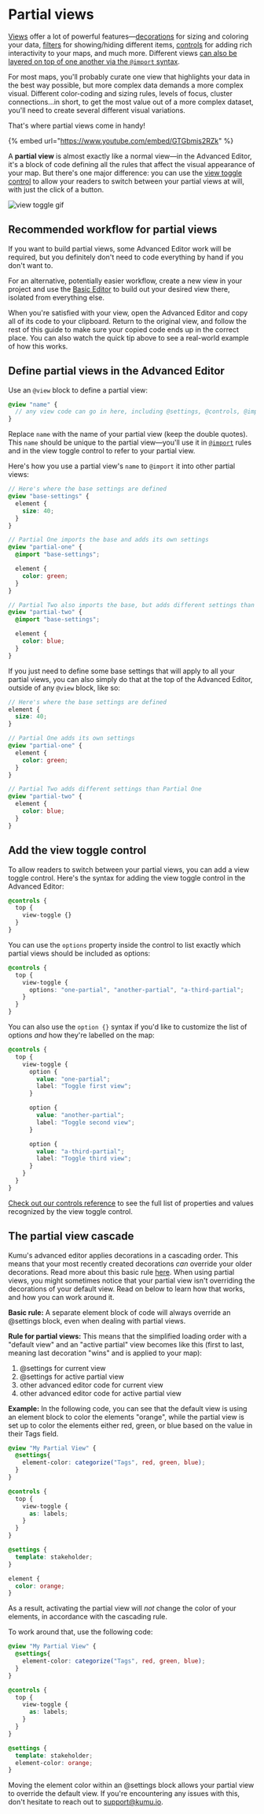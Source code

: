 # Partial views

[Views](/guides/views.html) offer a lot of powerful features—[decorations](/guides/decorate.html) for sizing and coloring your data, [filters](/guides/filter.html) for showing/hiding different items, [controls](/guides/controls.html) for adding rich interactivity to your maps, and much more. Different views [can also be layered on top of one another via the `@import` syntax](/guides/imported-views.html).

For most maps, you'll probably curate one view that highlights your data in the best way possible, but more complex data demands a more complex visual. Different color-coding and sizing rules, levels of focus, cluster connections...in short, to get the most value out of a more complex dataset, you'll need to create several different visual variations.

That's where partial views come in handy!

{% embed url="https://www.youtube.com/embed/GTGbmis2RZk" %}

A **partial view** is almost exactly like a normal view—in the Advanced Editor, it's a block of code defining all the rules that affect the visual appearance of your map. But there's one major difference: you can use the [view toggle control](#add-the-view-toggle-control) to allow your readers to switch between your partial views at will, with just the click of a button.

![view toggle gif](/images/view-toggle.gif)


## Recommended workflow for partial views

If you want to build partial views, some Advanced Editor work will be required, but you definitely don't need to code everything by hand if you don't want to.

For an alternative, potentially easier workflow, create a new view in your project and use the [Basic Editor](/overview/view-editors.md#basic-editor) to build out your desired view there, isolated from everything else.

When you're satisfied with your view, open the Advanced Editor and copy all of its code to your clipboard. Return to the original view, and follow the rest of this guide to make sure your copied code ends up in the correct place. You can also watch the quick tip above to see a real-world example of how this works.


## Define partial views in the Advanced Editor

Use an `@view` block to define a partial view:
```scss
@view "name" {
  // any view code can go in here, including @settings, @controls, @imports, and anything you have copied from other views in your project
}
```
Replace `name` with the name of your partial view (keep the double quotes). This `name` should be unique to the partial view—you'll use it in [`@import`](/guides/imported-views.md) rules and in the view toggle control to refer to your partial view.

Here's how you use a partial view's `name` to `@import` it into other partial views:

```scss
// Here's where the base settings are defined
@view "base-settings" {
  element {
    size: 40;
  }
}

// Partial One imports the base and adds its own settings
@view "partial-one" {
  @import "base-settings";

  element {
    color: green;
  }
}

// Partial Two also imports the base, but adds different settings than Partial One
@view "partial-two" {
  @import "base-settings";

  element {
    color: blue;
  }
}
```

If you just need to define some base settings that will apply to all your partial views, you can also simply do that at the top of the Advanced Editor, outside of any `@view` block, like so:

```scss
// Here's where the base settings are defined
element {
  size: 40;
}

// Partial One adds its own settings
@view "partial-one" {
  element {
    color: green;
  }
}

// Partial Two adds different settings than Partial One
@view "partial-two" {
  element {
    color: blue;
  }
}
```


## Add the view toggle control

To allow readers to switch between your partial views, you can add a view toggle control. Here's the syntax for adding the view toggle control in the Advanced Editor:

```scss
@controls {
  top {
    view-toggle {}
  }
}
```

You can use the `options` property inside the control to list exactly which partial views should be included as options:

```scss
@controls {
  top {
    view-toggle {
      options: "one-partial", "another-partial", "a-third-partial";
    }
  }
}
```

You can also use the `option {}` syntax if you'd like to customize the list of options _and_ how they're labelled on the map:

```scss
@controls {
  top {
    view-toggle {
      option {
        value: "one-partial";
        label: "Toggle first view";
      }

      option {
        value: "another-partial";
        label: "Toggle second view";
      }

      option {
        value: "a-third-partial";
        label: "Toggle third view";
      }
    }
  }
}
```

[Check out our controls reference](/guides/controls/controls-reference.md) to see the full list of properties and values recognized by the view toggle control.

## The partial view cascade

Kumu's advanced editor applies decorations in a cascading order. This means that your most recently created decorations _can_ override your older decorations. Read more about this basic rule [here](/guides/data-driven-decorations.md#the-decorations-cascade). When using partial views, you might sometimes notice that your partial view isn't overriding the decorations of your default view. Read on below to learn how that works, and how you can work around it. 

**Basic rule:** 
A separate element block of code will always override an @settings block, even when dealing with partial views. 

**Rule for partial views:**
This means that the simplified loading order with a "default view" and an "active partial" view becomes like this (first to last, meaning last decoration "wins" and is applied to your map):

1. @settings for current view
2. @settings for active partial view
3. other advanced editor code for current view
4. other advanced editor code for active partial view

**Example:**
In the following code, you can see that the default view is using an element block to color the elements "orange", while the partial view is set up to color the elements either red, green, or blue based on the value in their Tags field. 

```scss
@view "My Partial View" {
  @settings{
    element-color: categorize("Tags", red, green, blue);
  }
}

@controls {
  top {
    view-toggle {
      as: labels;
    }
  }
}

@settings {
  template: stakeholder;
}

element {
  color: orange;
}
```

As a result, activating the partial view will _not_ change the color of your elements, in accordance with the cascading rule. 

To work around that, use the following code: 

```scss
@view "My Partial View" {
  @settings{
    element-color: categorize("Tags", red, green, blue);
  }
}

@controls {
  top {
    view-toggle {
      as: labels;
    }
  }
}

@settings {
  template: stakeholder;
  element-color: orange;
}
```

Moving the element color within an @settings block allows your partial view to override the default view. 
If you're encountering any issues with this, don't hesitate to reach out to support@kumu.io. 
